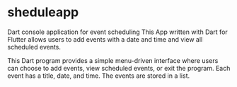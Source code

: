 # sheduleapp
Dart console application for event scheduling
This App written with Dart for Flutter allows users to add events with a date and time and view all scheduled events.

This Dart program provides a simple menu-driven interface where users can choose to add events, view scheduled events, or exit the program. Each event has a title, date, and time. The events are stored in a list.
